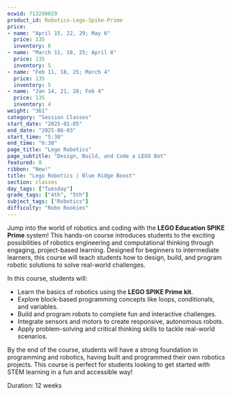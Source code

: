 ```yaml
---
ecwid: 713298029
product_id: Robotics-Lego-Spike-Prime
price:
- name: "April 15, 22, 29; May 6"
  price: 135
  inventory: 6
- name: "March 11, 18, 25; April 8"
  price: 135
  inventory: 5
- name: "Feb 11, 18, 25; March 4"
  price: 135
  inventory: 5
- name: "Jan 14, 21, 28; Feb 4"
  price: 135
  inventory: 4
weight: "361"
category: "Session Classes"
start_date: "2025-01-05"
end_date: "2025-06-03"
start_time: "5:30"
end_time: "6:30"
page_title: "Lego Robotics"
page_subtitle: "Design, Build, and Code a LEGO Bot"
featured: 0
ribbon: "New!"
title: "Lego Robotics | Blue Ridge Boost"
section: classes
day_tags: ["Tuesday"]
grade_tags: ["4th", "5th"]
subject_tags: ["Robotics"]
difficulty: "Robo Rookies"
---
```

<p>Jump into the world of robotics and coding with the <strong>LEGO Education SPIKE Prime</strong> system! This hands-on course introduces students to the exciting possibilities of robotics engineering and computational thinking through engaging, project-based learning. Designed for beginners to intermediate learners, this course will teach students how to design, build, and program robotic solutions to solve real-world challenges.</p><p>In this course, students will:</p><ul> <li>Learn the basics of robotics using the <strong>LEGO SPIKE Prime kit</strong>.</li> <li>Explore block-based programming concepts like loops, conditionals, and variables.</li> <li>Build and program robots to complete fun and interactive challenges.</li> <li>Integrate sensors and motors to create responsive, autonomous robots.</li> <li>Apply problem-solving and critical thinking skills to tackle real-world scenarios.</li> </ul><p>By the end of the course, students will have a strong foundation in programming and robotics, having built and programmed their own robotics projects. This course is perfect for students looking to get started with STEM learning in a fun and accessible way!</p><p>Duration: 12 weeks</p>
